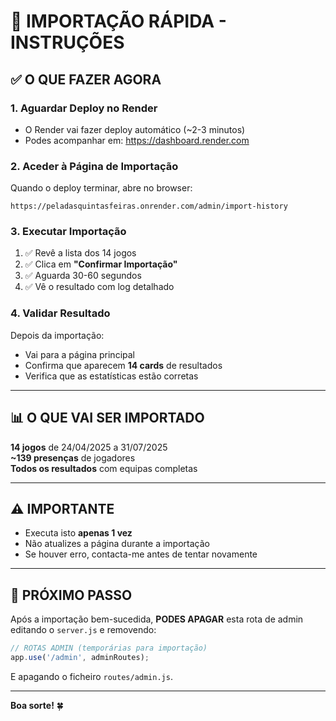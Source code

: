 # 🚀 IMPORTAÇÃO RÁPIDA - INSTRUÇÕES

## ✅ O QUE FAZER AGORA

### 1. Aguardar Deploy no Render
- O Render vai fazer deploy automático (~2-3 minutos)
- Podes acompanhar em: https://dashboard.render.com

### 2. Aceder à Página de Importação
Quando o deploy terminar, abre no browser:

```
https://peladasquintasfeiras.onrender.com/admin/import-history
```

### 3. Executar Importação
1. ✅ Revê a lista dos 14 jogos
2. ✅ Clica em **"Confirmar Importação"**
3. ✅ Aguarda 30-60 segundos
4. ✅ Vê o resultado com log detalhado

### 4. Validar Resultado
Depois da importação:
- Vai para a página principal
- Confirma que aparecem **14 cards** de resultados
- Verifica que as estatísticas estão corretas

---

## 📊 O QUE VAI SER IMPORTADO

**14 jogos** de 24/04/2025 a 31/07/2025  
**~139 presenças** de jogadores  
**Todos os resultados** com equipas completas

---

## ⚠️ IMPORTANTE

- Executa isto **apenas 1 vez**
- Não atualizes a página durante a importação
- Se houver erro, contacta-me antes de tentar novamente

---

## 🎯 PRÓXIMO PASSO

Após a importação bem-sucedida, **PODES APAGAR** esta rota de admin editando o `server.js` e removendo:

```javascript
// ROTAS ADMIN (temporárias para importação)
app.use('/admin', adminRoutes);
```

E apagando o ficheiro `routes/admin.js`.

---

**Boa sorte!** 🍀

